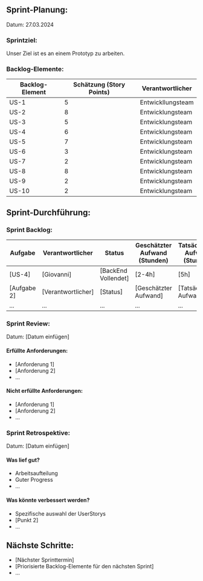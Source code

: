 ## Sprint-Planung:

Datum: 27.03.2024

### Sprintziel:

Unser Ziel ist es an einem Prototyp zu arbeiten.

### Backlog-Elemente:

| Backlog-Element | Schätzung (Story Points) | Verantwortlicher  |
| --------------- | ------------------------ | ----------------- |
| US-1            | 5                        | Entwickllungsteam |
| US-2            | 8                        | Entwicklungsteam  |
| US-3            | 5                        | Entwicklungsteam  |
| US-4            | 6                        | Entwicklungsteam  |
| US-5            | 7                        | Entwicklungsteam  |
| US-6            | 3                        | Entwicklungsteam  |
| US-7            | 2                        | Entwicklungsteam  |
| US-8            | 8                        | Entwicklungsteam  |
| US-9            | 2                        | Entwicklungsteam  |
| US-10           | 2                        | Entwicklungsteam  |

## Sprint-Durchführung:

### Sprint Backlog:

| Aufgabe     | Verantwortlicher   | Status              | Geschätzter Aufwand (Stunden) | Tatsächlicher Aufwand (Stunden) |
| ----------- | ------------------ | ------------------- | ----------------------------- | ------------------------------- |
| [US-4]      | [Giovanni]         | [BackEnd Vollendet] | [2-4h]                        | [5h]                            |
| [Aufgabe 2] | [Verantwortlicher] | [Status]            | [Geschätzter Aufwand]         | [Tatsächlicher Aufwand]         |
| ...         | ...                | ...                 | ...                           | ...                             |

### Sprint Review:

Datum: [Datum einfügen]

#### Erfüllte Anforderungen:

- [Anforderung 1]
- [Anforderung 2]
- ...

#### Nicht erfüllte Anforderungen:

- [Anforderung 1]
- [Anforderung 2]
- ...

### Sprint Retrospektive:

Datum: [Datum einfügen]

#### Was lief gut?

- Arbeitsaufteilung
- Guter Progress
- ...

#### Was könnte verbessert werden?

- Spezifische auswahl der UserStorys
- [Punkt 2]
- ...

## Nächste Schritte:

- [Nächster Sprinttermin]
- [Priorisierte Backlog-Elemente für den nächsten Sprint]
- ...

